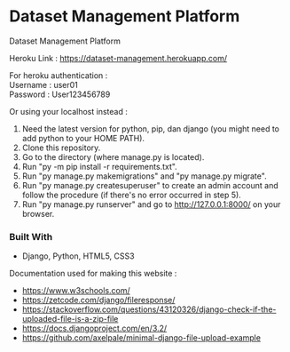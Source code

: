 # Dataset Management Platform
 
 Dataset Management Platform

 Heroku Link : https://dataset-management.herokuapp.com/
 
 For heroku authentication : <br />
 Username : user01 <br />
 Password : User123456789

 Or using your localhost instead :
 1. Need the latest version for python, pip, dan django (you might need to add python to your HOME PATH).
 2. Clone this repository.
 3. Go to the directory (where manage.py is located).
 4. Run "py -m pip install -r requirements.txt".
 5. Run "py manage.py makemigrations" and  "py manage.py migrate".
 6. Run "py manage.py createsuperuser" to create an admin account and follow the procedure (if there's no error occurred in step 5).
 7. Run "py manage.py runserver" and go to http://127.0.0.1:8000/ on your browser.

### Built With
* Django, Python, HTML5, CSS3

Documentation used for making this website :

* https://www.w3schools.com/
* https://zetcode.com/django/fileresponse/
* https://stackoverflow.com/questions/43120326/django-check-if-the-uploaded-file-is-a-zip-file
* https://docs.djangoproject.com/en/3.2/
* https://github.com/axelpale/minimal-django-file-upload-example
